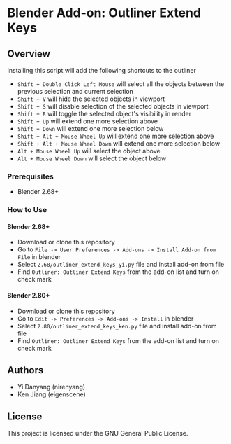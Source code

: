 # Blender Add-on: Outliner Extend Keys
## Overview
Installing this script will add the following shortcuts to the outliner
- `Shift + Double Click Left Mouse` will select all the objects between the previous selection and current selection
- `Shift + V` will hide the selected objects in viewport
- `Shift + S` will disable selection of the selected objects in viewport
- `Shift + R` will toggle the selected object's visibility in render
- `Shift + Up` will extend one more selection above
- `Shift + Down` will extend one more selection below
- `Shift + Alt + Mouse Wheel Up` will extend one more selection above
- `Shift + Alt + Mouse Wheel Down` will extend one more selection below
- `Alt + Mouse Wheel Up` will select the object above
- `Alt + Mouse Wheel Down` will select the object below

### Prerequisites
- Blender 2.68+

### How to Use
#### Blender 2.68+
- Download or clone this repository
- Go to `File -> User Preferences -> Add-ons -> Install Add-on from File` in blender
- Select `2.68/outliner_extend_keys_yi.py` file and install add-on from file
- Find `Outliner: Outliner Extend Keys` from the add-on list and turn on check mark
#### Blender 2.80+
- Download or clone this repository
- Go to `Edit -> Preferences -> Add-ons -> Install` in blender
- Select `2.80/outliner_extend_keys_ken.py` file and install add-on from file
- Find `Outliner: Outliner Extend Keys` from the add-on list and turn on check mark

## Authors
- Yi Danyang (nirenyang)
- Ken Jiang (eigenscene)

## License
This project is licensed under the GNU General Public License.